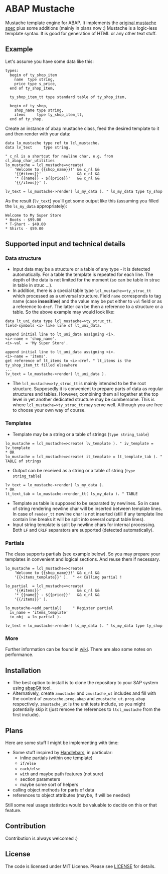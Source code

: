 # ABAP Mustache

Mustache template engine for ABAP. It implements the [original mustache spec](https://mustache.github.io/mustache.5.html) plus some additions (mainly in plans now :) Mustache is a logic-less template syntax. It is good for generation of HTML or any other text stuff.  

## Example

Let's assume you have some data like this:

```abap
types: 
  begin of ty_shop_item
    name  type string,
    price type s_price, 
  end of ty_shop_item,
  
  ty_shop_item_tt type standard table of ty_shop_item,

  begin of ty_shop,
    shop_name type string,
    items     type ty_shop_item_tt, 
  end of ty_shop.
```
Create an instance of abap mustache class, feed the desired template to it and then render with your data:
```abap
data lo_mustache type ref to lcl_mustache.
data lv_text     type string.

" c_nl is a shortcut for newline char, e.g. from cl_abap_char_utilities
lo_mustache = lcl_mustache=>create(
    'Welcome to {{shop_name}}!' && c_nl && 
    '{{#items}}'                && c_nl &&
    '* {{name}} - ${{price}}'   && c_nl &&
    '{{/items}}' ).

lv_text = lo_mustache->render( ls_my_data ). " ls_my_data type ty_shop 
``` 
As the result (`lv_text`) you'll get some output like this (assuming you filled the `ls_my_data` appropriately):
```
Welcome to My Super Store
* Boots - $99.00
* T-Short - $49.00
* Shirts - $59.00
```

## Supported input and technical details

### Data structure

* Input data may be a structure or a table of any type - it is detected automatically. For a table the template is repeated for each line. The depth of the data is not limited for the moment (so can be table in struc in table in struc ...).
* In addition, there is a special table type `lcl_mustache=>ty_struc_tt` which processed as a universal structure. Field `name` corresponds to tag name (case **insesitive**) and the value may be put either to `val` field or as a reference to `dref`. The latter can be then a reference to a structure or a table. So the above example may would look like:

```abap
data lt_uni_data type lcl_mustache=>ty_struc_tt.
field-symbols <i> like line of lt_uni_data.

append initial line to lt_uni_data assigning <i>.
<i>-name = 'shop_name'.
<i>-val  = 'My Super Store'.

append initial line to lt_uni_data assigning <i>.
<i>-name = 'items'.
get reference of lt_items to <i>-dref. " lt_items is the ty_shop_item_tt filled elsewhere
...
lv_text = lo_mustache->render( lt_uni_data ).
```  

* The `lcl_mustache=>ty_struc_tt` is mainly intended to be the root structure. Supposedly it is convenient to prepare parts of data as regular structures and tables. However, combining them all together at the top level in yet another dedicated structure may be cumbersome. This is where `lcl_mustache=>ty_struc_tt` may serve well. Although you are free to choose your own way of course.

### Templates    

* Template may be a string or a table of strings (`type string_table`)

```abap
lo_mustache = lcl_mustache=>create( lv_template ). " iv_template = lv_template
* OR
lo_mustache = lcl_mustache=>create( it_template = lt_template_tab ). " TABLE of strings
```

* Output can be received as a string or a table of string (`type string_table`)
```abap
lv_text = lo_mustache->render( ls_my_data ).
* OR
lt_text_tab = lo_mustache->render_tt( ls_my_data ). " TABLE
```

* Template as table is supposed to be separated by newlines. So in case of string rendering newline char will be inserted between template lines. In case of `render_tt` newline char is not inserted (still if any template line contain line breaks it will be split into several output table lines).
* Input string template is split by newline chars for internal processing. Both `LF` and `CRLF` separators are supported (detected automatically). 

### Partials

The class supports partials (see example below). So you may prepare your templates in convenient and logical sections. And reuse them if necessary.

```abap
lo_mustache = lcl_mustache=>create(
    'Welcome to {{shop_name}}!' && c_nl && 
    '{{>items_template}}' ).  " << Calling partial !

lo_partial  = lcl_mustache=>create(
    '{{#items}}'                && c_nl &&
    '* {{name}} - ${{price}}'   && c_nl &&
    '{{/items}}' ).

lo_mustache->add_partial(     " Register partial
  iv_name = 'items_template' 
  io_obj  = lo_partial ).

lv_text = lo_mustache->render( ls_my_data ). " ls_my_data type ty_shop 
``` 

### More

Further information can be found in [wiki](https://github.com/sbcgua/abap_mustache/wiki). There are also some notes on performance.

## Installation

* The best option to install is to clone the repository to your SAP system using [abapGit](https://github.com/larshp/abapGit) tool.
* Alternatively, create `zmustache` and `zmustache_ut` includes and fill with the content of `zmustache.prog.abap` and `zmustache_ut.prog.abap` respectively. `zmustache_ut` is the unit tests include, so you might potentially skip it (just remove the references to `ltcl_mustache` from the first include). 

## Plans

Here are some stuff I might be implementing with time:

* Some stuff inspired by [Handlebars](http://handlebarsjs.com/), in particular:
  * inline partials (within one template)
  * `if/else`
  * `each/else`
  * `with` and maybe path features (not sure) 
  * section parameters
  * maybe some sort of helpers
* calling object methods for parts of data
* references to object attributes (maybe, if will be needed)

Still some real usage statistics would be valuable to decide on this or that feature. 

## Contribution

Contribution is always welcomed :)

## License

The code is licensed under MIT License. Please see [LICENSE](/LICENSE) for details.
